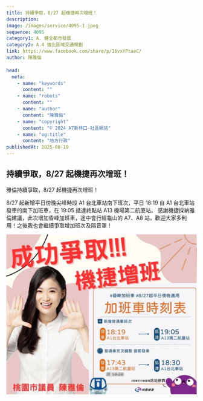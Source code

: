 ```yaml
---
title: 持續爭取，8/27 起機捷再次增班！
description:
image: /images/service/4095-1.jpeg
sequence: 4095
category1: A. 健全都市發展
category2: A.4 強化區域交通規劃
link: https://www.facebook.com/share/p/16vxYPtaeC/
author: 陳雅倫

head:
  meta:
    - name: "keywords"
      content: ""
    - name: "robots"
      content: ""
    - name: "author"
      content: "陳雅倫"
    - name: "copyright"
      content: "© 2024 A7新林口-社區網站"
    - name: "og:title"
      content: "地方行政"
publishedAt: 2025-08-19
---
```


## 持續爭取，8/27 起機捷再次增班！

雅倫持續爭取，8/27 起機捷再次增班！

8/27 起新增平日傍晚尖峰時段 A1 台北車站南下班次，平日 18:19 自 A1 台北車站發車的南下加班車，在 19:05 抵達終點站 A13 機場第二航廈站。
感謝機捷採納雅倫建議，此次增加昏峰加班車，途中會行經龜山的 A7、A8 站，歡迎大家多利用！之後我也會繼續爭取增加班次及隔音罩！

![s4095-1.jpeg](/images/service/s4095-1.jpeg)
